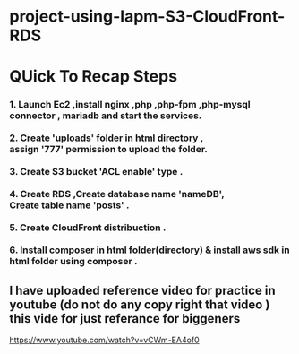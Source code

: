 # project-using-lapm-S3-CloudFront-RDS

<h1>QUick To Recap Steps</h1>

<h3>1. Launch Ec2 ,install nginx ,php ,php-fpm ,php-mysql connector , mariadb and start the services.<br>
   <br>
2. Create 'uploads' folder in html directory ,<br>
   assign '777' permission to upload the folder.<br>
   <br>
3. Create S3 bucket 'ACL enable' type .<br>
   <br>
4. Create RDS ,Create database name 'nameDB', <br>
   Create table name 'posts' .<br>
   <br>
5. Create CloudFront distribuction .<br>
   <br>
6. Install composer in html folder(directory) & install aws sdk in html folder using composer .<br></h3>

<h2>I have uploaded reference video for practice in youtube (do not do any copy right that video ) this vide for just referance for biggeners</h2>

https://www.youtube.com/watch?v=vCWm-EA4of0



